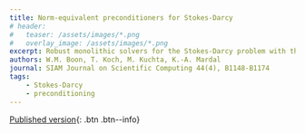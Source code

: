 ```yaml
---
title: Norm-equivalent preconditioners for Stokes-Darcy
# header: 
#   teaser: /assets/images/*.png
#   overlay_image: /assets/images/*.png
excerpt: Robust monolithic solvers for the Stokes-Darcy problem with the Darcy equation in primal form
authors: W.M. Boon, T. Koch, M. Kuchta, K.-A. Mardal
journal: SIAM Journal on Scientific Computing 44(4), B1148-B1174
tags: 
    - Stokes-Darcy
    - preconditioning
---
```


[Published version](https://doi.org/10.1137/21M1452974){: .btn .btn--info}
<!-- [ArXiv (open access)](){: .btn .btn--success} -->

